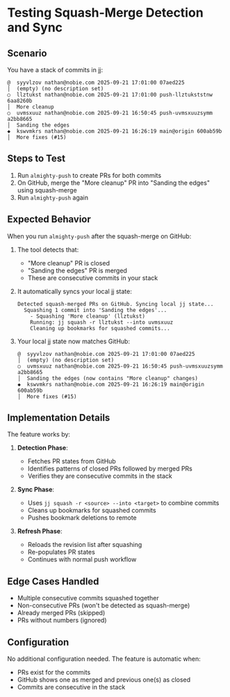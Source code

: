 # Testing Squash-Merge Detection and Sync

## Scenario

You have a stack of commits in jj:
```
@  syyvlzov nathan@nobie.com 2025-09-21 17:01:00 07aed225
│  (empty) (no description set)
○  llztukst nathan@nobie.com 2025-09-21 17:01:00 push-llztukststnw 6aa8260b
│  More cleanup
○  uvmsxuuz nathan@nobie.com 2025-09-21 16:50:45 push-uvmsxuuzsymm a2bb8665
│  Sanding the edges
◆  kswvmkrs nathan@nobie.com 2025-09-21 16:26:19 main@origin 600ab59b
│  More fixes (#15)
```

## Steps to Test

1. Run `almighty-push` to create PRs for both commits
2. On GitHub, merge the "More cleanup" PR into "Sanding the edges" using squash-merge
3. Run `almighty-push` again

## Expected Behavior

When you run `almighty-push` after the squash-merge on GitHub:

1. The tool detects that:
   - "More cleanup" PR is closed
   - "Sanding the edges" PR is merged
   - These are consecutive commits in your stack

2. It automatically syncs your local jj state:
   ```
   Detected squash-merged PRs on GitHub. Syncing local jj state...
     Squashing 1 commit into 'Sanding the edges'...
       - Squashing 'More cleanup' (llztukst)
       Running: jj squash -r llztukst --into uvmsxuuz
       Cleaning up bookmarks for squashed commits...
   ```

3. Your local jj state now matches GitHub:
   ```
   @  syyvlzov nathan@nobie.com 2025-09-21 17:01:00 07aed225
   │  (empty) (no description set)
   ○  uvmsxuuz nathan@nobie.com 2025-09-21 16:50:45 push-uvmsxuuzsymm a2bb8665
   │  Sanding the edges (now contains "More cleanup" changes)
   ◆  kswvmkrs nathan@nobie.com 2025-09-21 16:26:19 main@origin 600ab59b
   │  More fixes (#15)
   ```

## Implementation Details

The feature works by:

1. **Detection Phase**:
   - Fetches PR states from GitHub
   - Identifies patterns of closed PRs followed by merged PRs
   - Verifies they are consecutive commits in the stack

2. **Sync Phase**:
   - Uses `jj squash -r <source> --into <target>` to combine commits
   - Cleans up bookmarks for squashed commits
   - Pushes bookmark deletions to remote

3. **Refresh Phase**:
   - Reloads the revision list after squashing
   - Re-populates PR states
   - Continues with normal push workflow

## Edge Cases Handled

- Multiple consecutive commits squashed together
- Non-consecutive PRs (won't be detected as squash-merge)
- Already merged PRs (skipped)
- PRs without numbers (ignored)

## Configuration

No additional configuration needed. The feature is automatic when:
- PRs exist for the commits
- GitHub shows one as merged and previous one(s) as closed
- Commits are consecutive in the stack